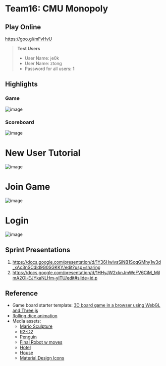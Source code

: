 # Team16: CMU Monopoly

## Play Online
https://goo.gl/mFvHvU

> **Test Users**
> - User Name: je0k
> - User Name: ztong
> - Password for all users: 1

## Highlights
### Game 
![image](https://user-images.githubusercontent.com/7262715/39226713-1cf40220-4822-11e8-903c-d0f5c7e21522.png)

### Scoreboard
![image](https://user-images.githubusercontent.com/7262715/39226735-3e69aa04-4822-11e8-942b-ee6e5051208a.png)

# New User Tutorial
![image](https://user-images.githubusercontent.com/7262715/39226845-fcb27342-4822-11e8-9d20-325f245eed33.png)

# Join Game
![image](https://user-images.githubusercontent.com/7262715/39258760-c7b4f204-4882-11e8-89bf-8ce3f24098b8.png)

# Login
![image](https://user-images.githubusercontent.com/7262715/39226864-1cd5b774-4823-11e8-9b2a-6bebdcf083f5.png)

## Sprint Presentations
 1. https://docs.google.com/presentation/d/1Y36HwivsSiNB1SoqGMhy1w3d_xAc3nSCdld9G0SGKKY/edit?usp=sharing
 2. https://docs.google.com/presentation/d/1HHyJW2xknJmWeFV6CiM_MjlmA2Ol-EJYkaNLHm-yITU/edit#slide=id.p

## Reference
 - Game board starter template: [3D board game in a browser using WebGL and Three.js](http://www.osd.net/blog/web-development/3d-board-game-in-a-browser-using-webgl-and-three-js-part-3/)
 - [Rolling dice animation](https://codepen.io/tameraydin/pen/CADvB)
 - Media assets:
   - [Mario Sculpture](https://clara.io/view/36463f26-3b2c-4569-aac7-a06020a83016/image)
   - [R2-D2](https://clara.io/view/65483955-f6f5-40d4-ae8c-2dc3c081de2c)
   - [Penguin](https://clara.io/view/46e7f15d-f532-4934-859b-43ba66ade69d/image)
   - [Final Robot w moves](https://clara.io/view/2c8d9566-5a3b-4f49-93e2-a1c231a30115/image)
   - [Hotel](https://clara.io/view/2ff5ed67-3665-4cef-a2c1-0d66bf810362/image)
   - [House](https://clara.io/view/7e543030-2f76-4844-a483-80624ce3640f/image)
   - [Material Design Icons](http://materialdesignicons.com/)

